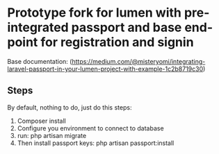 # Prototype fork for lumen with pre-integrated passport and base end-point for registration and signin 

Base documentation: (https://medium.com/@misteryomi/integrating-laravel-passport-in-your-lumen-project-with-example-1c2b8719c30)

## Steps

By default, nothing to do, just do this steps:
1. Composer install
2. Configure you environment to connect to database
3. run: php artisan migrate
4. Then install passport keys: php artisan passport:install
